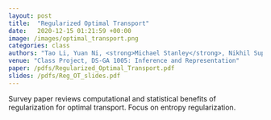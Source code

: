 ```yaml
---
layout: post
title:  "Regularized Optimal Transport"
date:   2020-12-15 01:21:59 +00:00
image: /images/optimal_transport.png
categories: class
authors: "Tao Li, Yuan Ni, <strong>Michael Stanley</strong>, Nikhil Supekar"
venue: "Class Project, DS-GA 1005: Inference and Representation"
paper: /pdfs/Regularized_Optimal_Transport.pdf
slides: /pdfs/Reg_OT_slides.pdf
---
```

Survey paper reviews computational and statistical benefits of regularization for optimal transport. Focus on entropy regularization.
